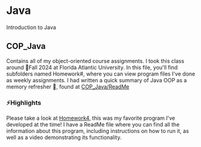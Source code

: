 # Java
Introduction to Java

## COP_Java
Contains all of my object-oriented course assignments. I took this class around 🍁Fall 2024 at Florida Atlantic University.
In this file, you'll find subfolders named Homework#, where you can view program files I've done as weekly assignments. 
I had written a quick summary of Java OOP as a memory refresher 🧃, found at [COP_Java/ReadMe](https://github.com/Nani-anais/Java/tree/main/COP_Java)

### ⚡️Highlights
Please take a look at [Homework4](https://github.com/Nani-anais/Java/tree/main/COP_Java/Homework4), this was my favorite program I've developed at the time! I have a ReadMe file where you can find all the information about this program, including instructions on how to run it, as well as a video demonstrating its functionality.
